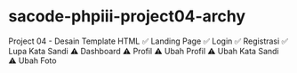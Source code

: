 # sacode-phpiii-project04-archy
Project 04 - Desain Template HTML
✅ Landing Page
✅ Login
✅ Registrasi
✅ Lupa Kata Sandi
⚠️ Dashboard
⚠️ Profil
⚠️ Ubah Profil
⚠️ Ubah Kata Sandi
⚠️ Ubah Foto